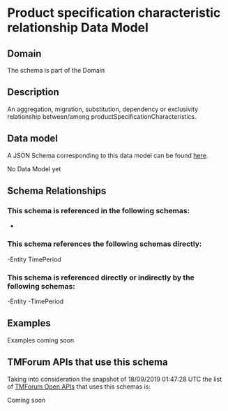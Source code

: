 # Product specification characteristic relationship Data Model

## Domain

The  schema is part of the  Domain

## Description

An aggregation, migration, substitution, dependency or exclusivity relationship between/among productSpecificationCharacteristics.

## Data model

A JSON Schema corresponding to this data model can be found
[here](https://github.com/tmforum-rand/schemas/blob/master/Product/ProductSpecificationCharacteristicRelationship.schema.json).

No Data Model yet

## Schema Relationships

### This schema is referenced in the following schemas:

-

### This schema references the following schemas directly:

-Entity
TimePeriod

### This schema is referenced directly or indirectly by the following schemas:

-Entity
-TimePeriod



## Examples

Examples coming soon

## TMForum APIs that use this schema

Taking into consideration the snapshot of 18/09/2019 01:47:28 UTC the list of [TMForum Open APIs](https://www.tmforum.org/open-apis/) that uses this schemas is:

Coming soon